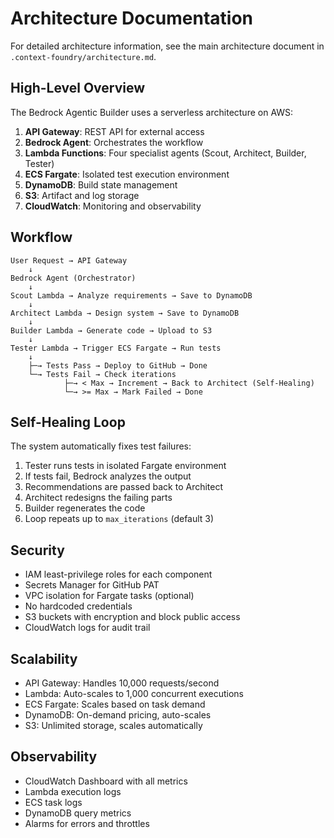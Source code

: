 # Architecture Documentation

For detailed architecture information, see the main architecture document in `.context-foundry/architecture.md`.

## High-Level Overview

The Bedrock Agentic Builder uses a serverless architecture on AWS:

1. **API Gateway**: REST API for external access
2. **Bedrock Agent**: Orchestrates the workflow
3. **Lambda Functions**: Four specialist agents (Scout, Architect, Builder, Tester)
4. **ECS Fargate**: Isolated test execution environment
5. **DynamoDB**: Build state management
6. **S3**: Artifact and log storage
7. **CloudWatch**: Monitoring and observability

## Workflow

```
User Request → API Gateway
    ↓
Bedrock Agent (Orchestrator)
    ↓
Scout Lambda → Analyze requirements → Save to DynamoDB
    ↓
Architect Lambda → Design system → Save to DynamoDB
    ↓
Builder Lambda → Generate code → Upload to S3
    ↓
Tester Lambda → Trigger ECS Fargate → Run tests
    ↓
    ├─→ Tests Pass → Deploy to GitHub → Done
    └─→ Tests Fail → Check iterations
            ├─→ < Max → Increment → Back to Architect (Self-Healing)
            └─→ >= Max → Mark Failed → Done
```

## Self-Healing Loop

The system automatically fixes test failures:

1. Tester runs tests in isolated Fargate environment
2. If tests fail, Bedrock analyzes the output
3. Recommendations are passed back to Architect
4. Architect redesigns the failing parts
5. Builder regenerates the code
6. Loop repeats up to `max_iterations` (default 3)

## Security

- IAM least-privilege roles for each component
- Secrets Manager for GitHub PAT
- VPC isolation for Fargate tasks (optional)
- No hardcoded credentials
- S3 buckets with encryption and block public access
- CloudWatch logs for audit trail

## Scalability

- API Gateway: Handles 10,000 requests/second
- Lambda: Auto-scales to 1,000 concurrent executions
- ECS Fargate: Scales based on task demand
- DynamoDB: On-demand pricing, auto-scales
- S3: Unlimited storage, scales automatically

## Observability

- CloudWatch Dashboard with all metrics
- Lambda execution logs
- ECS task logs
- DynamoDB query metrics
- Alarms for errors and throttles
